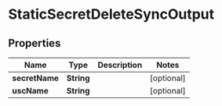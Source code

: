 

# StaticSecretDeleteSyncOutput


## Properties

| Name | Type | Description | Notes |
|------------ | ------------- | ------------- | -------------|
|**secretName** | **String** |  |  [optional] |
|**uscName** | **String** |  |  [optional] |




